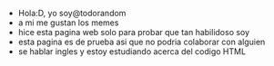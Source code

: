 - Hola:D, yo soy@todorandom
- a mi me gustan los memes
- hice esta pagina web solo para probar que tan habilidoso soy 
- esta pagina es de prueba asi que no podria colaborar con alguien
- se hablar ingles y estoy estudiando acerca del codigo HTML

<!---
todorandom/todorandom is a ✨ special ✨ repository because its `README.md` (this file) appears on your GitHub profile.
You can click the Preview link to take a look at your changes.
--->
